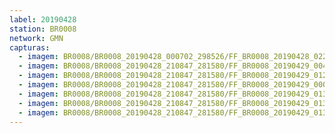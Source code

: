 ```yaml
---
label: 20190428
station: BR0008
network: GMN
capturas:
  - imagem: BR0008/BR0008_20190428_000702_298526/FF_BR0008_20190428_022636_418_0062464.fits_maxpixel.jpg
  - imagem: BR0008/BR0008_20190428_210847_281580/FF_BR0008_20190429_004348_814_0197120.fits_maxpixel.jpg
  - imagem: BR0008/BR0008_20190428_210847_281580/FF_BR0008_20190429_012617_705_0206592.fits_maxpixel.jpg
  - imagem: BR0008/BR0008_20190428_210847_281580/FF_BR0008_20190429_000225_875_0168960.fits_maxpixel.jpg
  - imagem: BR0008/BR0008_20190428_210847_281580/FF_BR0008_20190429_013002_706_0207104.fits_maxpixel.jpg
  - imagem: BR0008/BR0008_20190428_210847_281580/FF_BR0008_20190429_013144_540_0207360.fits_maxpixel.jpg
  - imagem: BR0008/BR0008_20190428_210847_281580/FF_BR0008_20190429_013541_314_0207872.fits_maxpixel.jpg
---
```

